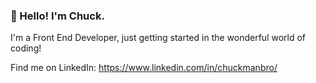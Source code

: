 ### 👋 Hello! I'm Chuck.

I'm a Front End Developer, just getting started in the wonderful world of coding!

Find me on LinkedIn:
https://www.linkedin.com/in/chuckmanbro/
<!--
**ChuckManBro/ChuckManBro** is a ✨ _special_ ✨ repository because its `README.md` (this file) appears on your GitHub profile.

Here are some ideas to get you started:

- 🔭 I’m currently working on ...
- 🌱 I’m currently learning ...
- 👯 I’m looking to collaborate on ...
- 🤔 I’m looking for help with ...
- 💬 Ask me about ...
- 📫 How to reach me: ...
- 😄 Pronouns: ...
- ⚡ Fun fact: ...
-->
